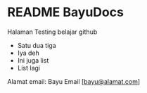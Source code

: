 README BayuDocs
=========
Halaman Testing belajar github

* Satu dua tiga
* Iya deh
* Ini juga list
* List lagi

Alamat email:
Bayu Email [bayu@alamat.com]

